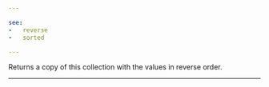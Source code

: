 ```yaml
---

see:
-   reverse
-   sorted

---
```


Returns a copy of this collection with the values in reverse order.

---


